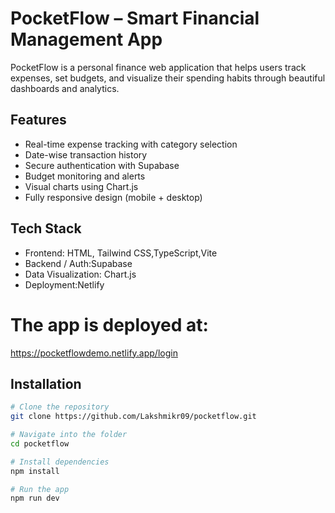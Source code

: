 #  PocketFlow – Smart Financial Management App
PocketFlow is a personal finance web application that helps users track expenses, set budgets, and visualize their spending habits through beautiful dashboards and analytics.

## Features
- Real-time expense tracking with category selection
- Date-wise transaction history
- Secure authentication with Supabase
- Budget monitoring and alerts
- Visual charts using Chart.js
- Fully responsive design (mobile + desktop)

##  Tech Stack

- Frontend: HTML, Tailwind CSS,TypeScript,Vite
- Backend / Auth:Supabase
- Data Visualization: Chart.js
- Deployment:Netlify
  

# The app is deployed at:
https://pocketflowdemo.netlify.app/login

##  Installation

```bash
# Clone the repository
git clone https://github.com/Lakshmikr09/pocketflow.git

# Navigate into the folder
cd pocketflow

# Install dependencies
npm install

# Run the app
npm run dev
